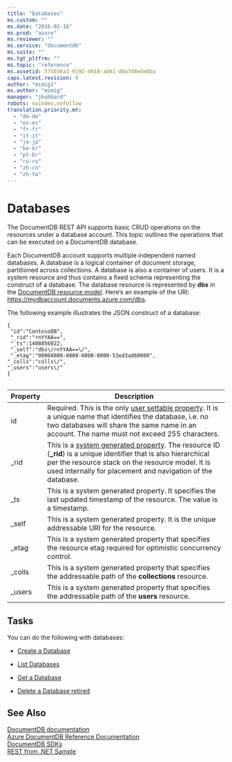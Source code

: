 ```yaml
---
title: "Databases"
ms.custom: ""
ms.date: "2016-02-16"
ms.prod: "azure"
ms.reviewer: ""
ms.service: "documentdb"
ms.suite: ""
ms.tgt_pltfrm: ""
ms.topic: "reference"
ms.assetid: 575036a3-9192-4918-ab61-d0a7d8ede8ba
caps.latest.revision: 9
author: "mimig1"
ms.author: "mimig"
manager: "jhubbard"
robots: noindex,nofollow
translation.priority.mt: 
  - "de-de"
  - "es-es"
  - "fr-fr"
  - "it-it"
  - "ja-jp"
  - "ko-kr"
  - "pt-br"
  - "ru-ru"
  - "zh-cn"
  - "zh-tw"
---
```

# Databases
  The DocumentDB REST API supports basic CRUD operations on the resources under a database account. This topic outlines the operations that can be executed on a DocumentDB database.  
  
 Each DocumentDB account supports multiple independent named databases. A database is a logical container of document storage, partitioned across collections. A database is also a container of users. It is a system resource and thus contains a fixed schema representing the construct of a database. The database resource is represented by **dbs** in the [DocumentDB resource model](http://azure.microsoft.com/documentation/articles/documentdb-resources/). Here’s an example of the URI: https://mydbaccount.documents.azure.com/dbs.  
  
 The following example illustrates the JSON construct of a database:  
  
```  
{  
 "id":"ContosoDB",  
 "_rid":"rnYYAA==",  
 "_ts":1408056022,  
 "_self":"dbs\/rnYYAA==\/",  
 "_etag":"00004800-0000-0000-0000-53ed3ad60000",  
"_colls":"colls\/",  
"_users":"users\/"  
}  
  
```  
  
|Property|Description|  
|--------------|-----------------|  
|id|Required. This is the only [user settable property](http://azure.microsoft.com/documentation/articles/documentdb-resources/#system-vs-user-defined-resources). It is a unique name that identifies the database, i.e. no two databases will share the same name in an account. The name must not exceed 255 characters.|  
|_rid|This is a [system generated property](http://azure.microsoft.com/documentation/articles/documentdb-resources/#system-vs-user-defined-resources). The resource ID (**_rid**) is a unique identifier that is also hierarchical per the resource stack on the resource model. It is used internally for placement and navigation of the database.|  
|_ts|This is a system generated property. It specifies the last updated timestamp of the resource. The value is a timestamp.|  
|_self|This is a system generated property. It is the unique addressable URI for the resource.|  
|_etag|This is a system generated property that specifies the resource etag required for optimistic concurrency control.|  
|_colls|This is a system generated property that specifies the addressable path of the **collections** resource.|  
|_users|This is a system generated property that specifies the addressable path of the **users** resource.|  
  
## Tasks  
 You can do the following with databases:  
  
-   [Create a Database](create-a-database.md)  
  
-   [List Databases](list-databases.md)  
  
-   [Get a Database](get-a-database.md)  
  
-   [Delete a Database retired](delete-a-database1.md)  
  
## See Also  
 [DocumentDB documentation](http://azure.microsoft.com/documentation/services/documentdb/)   
 [Azure DocumentDB Reference Documentation](Azure%20DocumentDB%20Reference%20Documentation.md)   
 [DocumentDB SDKs](https://azure.microsoft.com/documentation/articles/documentdb-sdk-dotnet/)   
 [REST from .NET Sample](https://github.com/Azure/azure-documentdb-dotnet/tree/master/samples/rest-from-.net)  
  
  